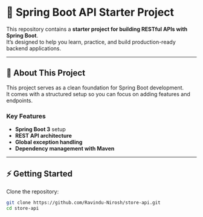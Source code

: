 # 🚀 Spring Boot API Starter Project

This repository contains a **starter project for building RESTful APIs with Spring Boot**.  
It’s designed to help you learn, practice, and build production-ready backend applications.

---

## 📖 About This Project

This project serves as a clean foundation for Spring Boot development.  
It comes with a structured setup so you can focus on adding features and endpoints.

### Key Features
- **Spring Boot 3** setup
- **REST API architecture**
- **Global exception handling**
- **Dependency management with Maven**

---

## ⚡ Getting Started

Clone the repository:

```bash
git clone https://github.com/Ravindu-Nirosh/store-api.git
cd store-api
